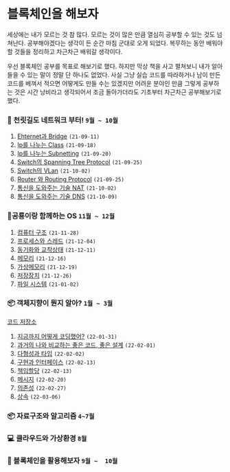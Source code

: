 # 블록체인을 해보자

세상에는 내가 모르는 것 참 많다. 모르는 것이 많은 만큼 열심히 공부할 수 있는 것도 넘쳐난다. 공부해야겠다는 생각이 든 순간 마침 군대로 오게 되었다. 복무하는 동안 배워야 할 것들을 정리하고 차근차근 배워갈 생각이다. 

우선 블록체인 공부를 목표로 해보기로 했다. 하지만 막상 책을 사고 펼쳐보니 내가 알아들을 수 있는 말이 정말 단 하나도 없었다. 
사실 그냥 실습 코드를 따라하거나 남이 만든 코드를 베껴서 적으면 어떻게도 만들 수는 있겠지만 어려운 분야인 만큼 그렇게 공부하는 것은 시간 낭비라고 생각되어서
조금 돌아가더라도 기초부터 차근차근 공부해보기로 했다.

### :checkered_flag:  천릿길도 네트워크 부터! `9월 ~ 10월` 
1. [Ehternet과 Bridge](./network/1-ethernet.md) `(21-09-11)`
2. [Ip를 나누는 Class](./network/2-ip.md) `(21-09-18)`
3. [Ip를 나누는 Subnetting](./posting/network/3-subnet.md) `(21-09-20)`
4. [Switch의 Spanning Tree Protocol](./posting/network/4-stp.md) `(21-09-25)`
5. [Switch의 VLan](./posting/network/5-vlan.md) `(21-10-02)`
6. [Router 와 Routing Protocol](./posting/network/6-router.md) `(21-09-25)`
7. [통신을 도와주는 기술 NAT](./posting/network/7-nat.md) `(21-10-02)`
8. [통신을 도와주는 기술 DNS](./posting/network/8-dns.md) `(21-10-09)`

### 🦕공룡이랑 함께하는 OS `11월 ~ 12월`

1. [컴퓨터 구조](./os/1-computer.md) `(21-11-28)`
2. [프로세스와 스레드](./os/2-process.md) `(21-12-04)`
3. [동기화와 교착상태](./os/3.md) `(21-12-11)`
4. [메모리](./os/4-memory.md) `(21-12-16)`
5. [가상메모리](./os/4-memory.md) `(21-12-19)`
5. [저장장치](./os/4-memory.md) `(21-12-26)`
7. [파일 시스템](./os/5-file.md) `(21-01-02)`

### 📦 객체지향이 뭔지 알아? `1월 ~ 3월`

[코드 저장소](https://github.com/eunsolkang/Object-Oriented-Programming)

1. [지금까지 어떻게 코딩했어?](./oop/1-intro.md) `(22-01-31)`
2. [과거의 나와 비교하는 좋은 코드, 좋은 설계](./oop/1-structure.md) `(22-02-01)`
3. [다형성과 타입](./oop/2-type.md) `(22-02-02)`
4. [구현과 인터페이스](./oop/3-interface.md) `(22-02-13)`
5. [책임할당](./oop/4-responsibility.md) `(22-02-13)`
6. [메시지](./oop/5-message.md) `(22-02-20)`
7. [의존성](./oop/6-dependency.md) `(22-02-27)`
8. [상속](./oop/7-extends.md) `(22-03-06)`

### 📦 자료구조와 알고리즘 `4~7월`

### :computer: 클라우드와 가상환경 `8월`

### :pray: 블록체인을 활용해보자 `9월 ~  10월`
